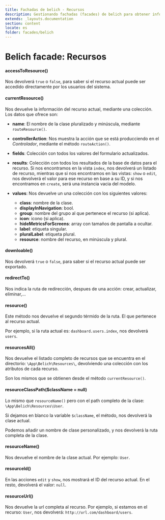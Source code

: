 ```yaml
---
title: Fachadas de belich - Recursos
description: Gestionando fachadas (facades) de belich para obtener información sobre los recursos
extends: _layouts.documentation
section: content
locate: es
folder: facades/belich
---
```


# Belich facade: Recursos

#### accessToResource()

Nos devolverá `true` o `false`, para saber si el recurso actual puede ser accedido directamente por los usuarios del sistema.

#### currentResource()

Nos devuelve la información del recurso actual, mediante una colección. Los datos que ofrece son:

- **name**: El nombre de la clase pluralizado y minúscula, mediante `routeResource()`.
- **controllerAction**: Nos muestra la acción que se está producciendo en el *Controlador*, mediante el método `routeAction()`.
- **fields**: Colección con todos los valores del formulario actualizados.
- **results**: Colección con todos los resultados de la base de datos para el recurso. Si nos encontramos en la vista `index`, nos devolverá un listado de recurso, mientras que si nos encontramos en las vistas: `show` o `edit`, nos devolverá el valor para ese recurso en base a su ID, y si nos encontramos en `create`, será una instancia vacia del modelo.
- **values**: Nos devuelve un una colección con los siguientes valores:

    + **class**: nombre de la clase.                 
    + **displayInNavigation**: bool.
    + **group**: nombre del grupo al que pertenece el recurso (si aplica).        
    + **icon**: icono (si aplica).                 
    + **hideMetricsForScreens**: array con tamaños de pantalla a ocultar.
    + **label**: etiqueta singular.                 
    + **pluralLabel**: etiqueta plural.               
    + **resource**: nombre del recurso, en minúscula y plural.             

#### downloable()

Nos devolverá `true` o `false`, para saber si el recurso actual puede ser exportado.

#### redirectTo()

Nos indica la ruta de redirección, despues de una acción: crear, actualizar, eliminar,...

#### resource()

Este método nos devuelve el segundo térmido de la ruta. El que pertenece al recurso actual.

Por ejemplo, si la ruta actual es: `dashboard.users.index`, nos devolverá `users`.

#### resourcesAll()

Nos devuelve el listado completo de recursos que se encuentra en el directorio: `\App\Belich\Resources\`, devolviendo una colección con los atributos de cada recurso.

Son los mismos que se obtienen desde el método `currentResource()`.

#### resourceClassPath($className = null)

Lo mismo que `resourceName()` pero con el path completo de la clase: `\App\Belich\Resources\User`.

Si dejamos en blanco la variable `$className`, el método, nos devolverá la clase actual.

Podemos añadir un nombre de clase personalizado, y nos devolverá la ruta completa de la clase.

#### resourceName()

Nos devuelve el nombre de la clase actual. Por ejemplo: `User`.

#### resourceId()

En las acciones `edit` y `show`, nos mostrará el ID del recurso actual. En el resto, devolverá el valor: `null`.

#### resourceUrl()

Nos devuelve la url completa al recurso. Por ejemplo, si estamos en el recurso: `User`, nos devolverá: `http://url.com/dashboard/users`.


